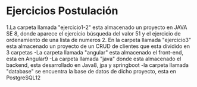 # Ejercicios Postulación
1.La carpeta llamada "ejercicio1-2" esta almacenado un proyecto en JAVA SE 8, donde aparece el ejercicio búsqueda del valor 51 y el ejercicio de ordenamiento de una lista de numeros
2. En la carpeta llamada "ejercicio3" esta almacenado un proyecto de un CRUD de clientes que esta dividido en 3 carpetas
-La carpeta llamada "angular" esta almacenado el front-end, esta en Angular9
-La carpeta llamada "java" donde esta almacenado el backend, esta desarrollado en Java8, jpa y springboot
-la carpeta llamada "database" se encuentra la base de datos de dicho proyecto, esta en PostgreSQL12

